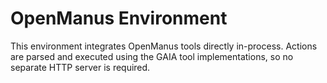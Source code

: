 # OpenManus Environment

This environment integrates OpenManus tools directly in-process.  Actions are
parsed and executed using the GAIA tool implementations, so no separate
HTTP server is required.

